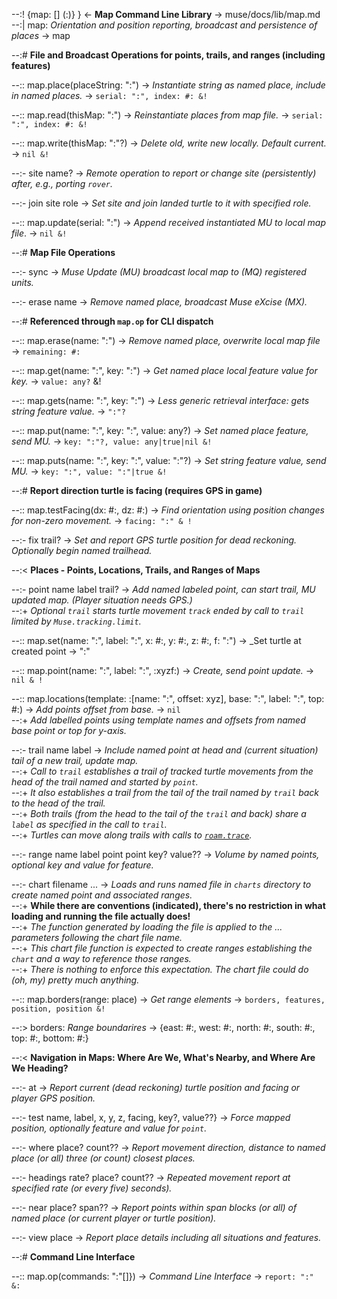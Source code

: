 --:! {map: [] (:)} } <- **Map Command Line Library** -> muse/docs/lib/map.md      
--:| map: _Orientation and position reporting, broadcast and persistence of places_ -> map  

--:# **File and Broadcast Operations for points, trails, and ranges (including features)**  

--:: map.place(placeString: ":") -> _Instantiate string as named place, include in named places._ -> `serial: ":", index: #: &!`  

--:: map.read(thisMap: ":") -> _Reinstantiate places from map file._ -> `serial: ":", index: #: &!`  

--:: map.write(thisMap: ":"?) -> _Delete old, write new locally. Default current._ -> `nil &!`  

--:- site name? -> _Remote operation to report or change site (persistently) after, e.g., porting `rover`._  

--:- join site role -> _Set site and join landed turtle to it with specified role._  

--:: map.update(serial: ":") -> _Append received instantiated MU to local map file_. -> `nil &!`  

--:# **Map File Operations**  

--:- sync -> _Muse Update (MU) broadcast local map to (MQ) registered units._  

--:- erase name -> _Remove named place, broadcast Muse eXcise (MX)._  

--:# **Referenced through `map.op` for CLI dispatch**  

--:: map.erase(name: ":") -> _Remove named place, overwrite local map file_ -> `remaining: #:`  

--:: map.get(name: ":", key: ":") -> _Get named place local feature value for key._ -> `value: any?` &!  

--:: map.gets(name: ":", key: ":") -> _Less generic retrieval interface: gets string feature value._ -> `":"?`  

--:: map.put(name: ":", key: ":", value: any?) -> _Set named place feature, send MU._ ->  `key: ":"?, value: any|true|nil &!`  

--:: map.puts(name: ":", key: ":", value: ":"?) -> _Set string feature value, send MU._ -> `key: ":", value: ":"|true &!`  

--:# **Report direction turtle is facing (requires GPS in game)**  

--:: map.testFacing(dx: #:, dz: #:) -> _Find orientation using position changes for non-zero movement._ -> `facing: ":" & !`  

--:- fix trail? -> _Set and report GPS turtle position for dead reckoning. Optionally begin named trailhead._  

--:< **Places - Points, Locations, Trails, and Ranges of Maps**  

--:- point name label trail? -> _Add named labeled point, can start trail, MU updated map. (Player situation needs GPS.)_     
--:+ _Optional `trail` starts turtle movement `track` ended by call to `trail` limited by `Muse.tracking.limit`._  

--:: map.set(name: ":", label: ":", x: #:, y: #:, z: #:, f: ":") -> _Set turtle at created point -> ":"  

--:: map.point(name: ":", label: ":", :xyzf:) -> _Create, send point update._ -> `nil & !`  

--:: map.locations(template: :[name: ":", offset: xyz], base: ":", label: ":", top: #:) -> _Add points offset from base._ -> `nil`    
--:+ _Add labelled points using template names and offsets from named base point or top for y-axis._  

--:- trail name label -> _Include named point at head and (current situation) tail of a new trail, update map._     
--:+ _Call to `trail` establishes a trail of tracked turtle movements from the head of the trail named and started by `point`._    
--:+ _It also establishes a trail from the tail of the trail named by `trail` back to the head of the trail._    
--:+ _Both trails (from the head to the tail of the `trail` and back) share a `label` as specified in the call to `trail`._    
--:+ _Turtles can move along trails with calls to <a href="roam.html#trace" target="_blank">`roam.trace`</a>._   

--:- range name label point point key? value?? -> _Volume by named points, optional key and value for feature._   

--:- chart filename ... -> _Loads and runs named file in `charts` directory to create named point and associated ranges._    
--:+ **While there are conventions (indicated), there's no restriction in what loading and running the file actually does!**    
--:+ _The function generated by loading the file is applied to the ... parameters following the chart file name._    
--:+ _This chart file function is expected to create ranges establishing the `chart` and a way to reference those ranges._    
--:+ _There is nothing to enforce this expectation. The chart file could do (oh, my) pretty much anything._   

--:: map.borders(range: place) -> _Get range elements_ -> `borders, features, position, position &!`  

--:> borders: _Range boundarires_ -> {east: #:, west: #:, north: #:, south: #:, top: #:, bottom: #:}  

--:< **Navigation in Maps: Where Are We, What's Nearby, and Where Are We Heading?**  

--:- at -> _Report current (dead reckoning) turtle position and facing or player GPS position._   

--:- test name, label, x, y, z, facing, key?, value??} -> _Force mapped position, optionally feature and value for `point`._  

--:- where place? count?? -> _Report movement direction, distance to named place (or all) three (or count) closest places._   

--:- headings rate? place? count?? -> _Repeated movement report at specified rate (or every five) seconds)._  

--:- near place? span?? -> _Report points within span blocks (or all) of named place (or current player or turtle position)._  

--:- view place -> _Report place details including all situations and features._  

--:# **Command Line Interface**   

--:: map.op(commands: ":"[]}) -> _Command Line Interface_ -> `report: ":" &:`  